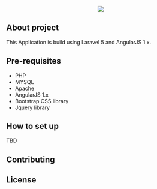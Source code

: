 <p align="center"><img src="https://laravel.com/assets/img/components/logo-laravel.svg"></p>

## About project

This Application is build using Laravel 5 and AngularJS 1.x. 

## Pre-requisites

- PHP
- MYSQL
- Apache
- AngularJS 1.x
- Bootstrap CSS library
- Jquery library

## How to set up

TBD

## Contributing


## License
